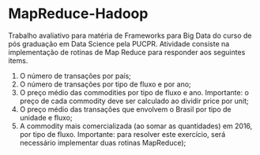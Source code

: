 # MapReduce-Hadoop
Trabalho avaliativo para matéria de Frameworks para Big Data do curso de pós graduação em Data Science pela PUCPR. 
Atividade consiste na implementação de rotinas de Map Reduce para responder aos seguintes items. 


1. O número de transações por país; 
2. O número de transações por tipo de fluxo e por ano; 
3. O  preço  médio  das  commodities  por  tipo  de  fluxo  e  ano.  Importante:  o  preço  de  cada commodity deve ser calculado ao dividir price por unit; 
4. O preço médio das transações que envolvem o Brasil por tipo de unidade e fluxo; 
5. A commodity mais comercializada (ao somar as quantidades) em 2016, por tipo de fluxo. 
Importante:  para  resolver  este  exercício,  será  necessário  implementar  duas  rotinas 
MapReduce); 
